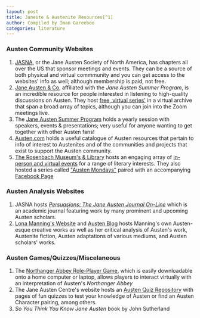 ```yaml
---
layout: post
title: Janeite & Austenite Resources[^1]
author: Compiled by Iman Gareeboo
categories: literature
---
```


### Austen Community Websites
<ol>
  <li><a href="https://jasna.org/">JASNA</a>, or the Jane Austen Society of North America, has chapters all over the US that sponsor meetings and events. They can be a source of both physical and virtual commmunity and you can get access to the websites' info as well; although membership is paid, not free. </li>
  <li><a href="https://www.janeaustenandco.org/">Jane Austen & Co</a>, affiliated with the <i>Jane Austen Summer Program</i>, is an incredible resource for people interested in listening to high-quality discussions on Austen. They host <a href="https://www.janeaustenandco.org/recorded-events">free, virtual series'</a> in a virtual archive that span a broad array of topics, although you can join into the Zoom meetings live.</li>
  <li>The <a href="https://www.janeaustensummer.org/">Jane Austen Summer Program</a> holds a yearly session with speakers, events & presentations; very useful for anyone wanting to get together with other Austen fans!
  <li><a href="https://www.austen.com/">Austen.com</a> holds a useful catalogue of Austen resources that pertain to info of interest to Austenites and of the communities and projects that exist to support the Austen community.
  <li><a href="https://rosenbach.org/">The Rosenbach Museum's & Library</a> hosts an engaging array of <a href="https://rosenbach.org/events/">in-person and virtual events</a> for a range of literary interests. They also hosted a series called <a href="https://www.youtube.com/playlist?list=PLWR9Pkh4eGAkstK-mI-sL5pr4u-f_KcFp">"Austen Mondays"</a> paired with an accompanying <a href="https://www.facebook.com/groups/austenmondays/">Facebook Page</a></li>
</ol>

### Austen Analysis Websites 
<ol>
  <li>JASNA hosts <a href="https://jasna.org/publications-2/persuasions-online/"><i>Persuasions: The Jane Austen Journal On-Line</i></a> which is an academic journal featuring work by many prominent and upcoming Austen scholars.</li>
  <li><a href="http://www.lonamanning.ca/">Lona Manning's Website</a> and <a href="http://www.lonamanning.ca/blog/cmp1-introduction-to-the-series">Austen Blog</a> hosts Manning's own Austen-esque creative works as well as her critical analysis of Austen's work, Austenite fiction, Austen adaptations of various mediums, and Austen scholars' works.</li>
</ol>

### Austen Games/Quizzes/Miscelaneous
<ol>
<li>The <a href="https://spiralatlas.itch.io/northanger-abbey-the-game">Northanger Abbey Role-Player Game</a>, which is easily downloadable onto a home computer or laptop, allows players to interact virtually with an interpretation of Austen's <i>Northanger Abbey</i></li>
<li>The Jane Austen Centre's website hosts an <a href="https://janeausten.co.uk/blogs/the-jane-austen-quiz?currency=usd">Austen Quiz Repository</a> with pages of fun quizzes to test your knowledge of Austen or find an Austen Character pairing, among others.</li>
  <li><i>So You Think You Know Jane Austen</i> book by John Sutherland</li>
</ol>

[^1]: This creator is unsure over the nuances of these words, although they have discovered that for some "Janeite" indicates a fan of the novels/films and "Austenite" indicates an academic scholar...Input would be appreciated and can be sent to igareeboo@yahoo.com, prefereably with the heading of your preferred term. 
